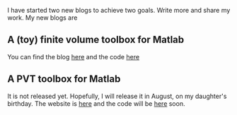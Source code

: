 
<!-- 
.. title: A New Start
.. slug: the-first-test-post
.. date: 2014-05-20 13:06:51 UTC+01:00
.. tags: general
.. category: 
.. link: 
.. description: 
.. type: text
-->

I have started two new blogs to achieve two goals. Write more and share my work. My new blogs are
<!-- TEASER_END -->
## A (toy) finite volume toolbox for Matlab
You can find the blog [here](http://fvt.simulkade.com) and the code [here](https://github.com/simulkade/FVTool)

## A PVT toolbox for Matlab
It is not released yet. Hopefully, I will release it in August, on my daughter's birthday. The website is [here](http://pvt.simulkade.com) and the code will be [here](https://github.com/simulkade/PVTtoolbox) soon.
